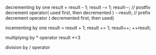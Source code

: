 decrementing by one
result = result - 1;
result -= 1;
result--; // postfix decrement operator( used first, then decremented )
--result; // prefix decrement operator ( decremented first, then used)

incementing by one
result = result + 1;
result += 1;
result++;
++result;

multiplying by \* operator
result \*=3

division by / operator

